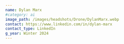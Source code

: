 ```yaml
---
name: Dylan Marx
#category: ai
image_path: /images/headshots/Drone/DylanMarx.webp
contact: https://www.linkedin.com/in/dylan-marx
contact_type: LinkedIn
g_year: Winter 2024
---
```

